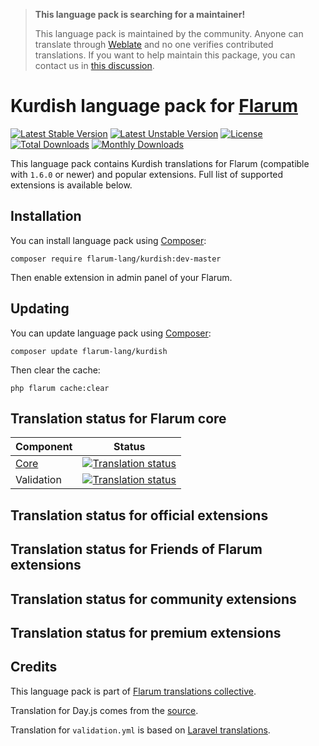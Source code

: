 > **This language pack is searching for a maintainer!**
>
> This language pack is maintained by the community. Anyone can translate through [Weblate](https://weblate.rob006.net/languages/ku/flarum/) and no one verifies contributed translations. If you want to help maintain this package, you can contact us in [this discussion](https://discuss.flarum.org/d/27519-the-flarum-language-project).


# Kurdish language pack for [Flarum](https://flarum.org/)

[![Latest Stable Version](https://img.shields.io/packagist/v/flarum-lang/kurdish?color=success&label=stable)](https://packagist.org/packages/flarum-lang/kurdish)
[![Latest Unstable Version](https://img.shields.io/packagist/v/flarum-lang/kurdish?include_prereleases&label=unstable)](https://packagist.org/packages/flarum-lang/kurdish)
[![License](https://img.shields.io/packagist/l/flarum-lang/kurdish)](https://packagist.org/packages/flarum-lang/kurdish)
[![Total Downloads](https://img.shields.io/packagist/dt/flarum-lang/kurdish)](https://packagist.org/packages/flarum-lang/kurdish/stats)
[![Monthly Downloads](https://img.shields.io/packagist/dm/flarum-lang/kurdish)](https://packagist.org/packages/flarum-lang/kurdish/stats)

This language pack contains Kurdish translations for Flarum (compatible with `1.6.0` or newer) and popular extensions. Full list of supported extensions is available below.


## Installation

You can install language pack using [Composer](https://getcomposer.org/):

```console
composer require flarum-lang/kurdish:dev-master
```

Then enable extension in admin panel of your Flarum.


## Updating

You can update language pack using [Composer](https://getcomposer.org/):

```console
composer update flarum-lang/kurdish
```

Then clear the cache:

```console
php flarum cache:clear
```


## Translation status for Flarum core

| Component | Status |
| --- | --- |
| [Core](https://github.com/flarum/flarum-core) | [![Translation status](https://weblate.rob006.net/widgets/flarum/ku/core/svg-badge.svg)](https://weblate.rob006.net/projects/flarum/core/ku/) |
| Validation | [![Translation status](https://weblate.rob006.net/widgets/flarum/ku/validation/svg-badge.svg)](https://weblate.rob006.net/projects/flarum/validation/ku/) |


## Translation status for official extensions

<!-- flarum-extensions-list-start -->
<!-- flarum-extensions-list-stop -->


## Translation status for Friends of Flarum extensions

<!-- fof-extensions-list-start -->
<!-- fof-extensions-list-stop -->


## Translation status for community extensions

<!-- various-extensions-list-start -->
<!-- various-extensions-list-stop -->


## Translation status for premium extensions

<!-- premium-extensions-list-start -->
<!-- premium-extensions-list-stop -->


## Credits

This language pack is part of [Flarum translations collective](https://github.com/rob006-software/flarum-translations).

Translation for Day.js comes from the [source](https://github.com/iamkun/dayjs/blob/v1.10.4/src/locale/ku.js).

Translation for `validation.yml` is based on [Laravel translations](https://github.com/Laravel-Lang/lang/blob/8.1.3/src/ku/validation.php).
